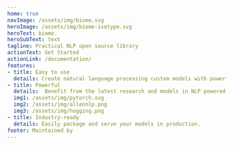 ```yaml
---
home: true
navImage: /assets/img/biome.svg
heroImage: /assets/img/biome-isotype.svg
heroText: biome.
heroSubText: text
tagline: Practical NLP open source library
actionText: Get Started
actionLink: /documentation/
features:
- title: Easy to use
  details: Create natural language processing custom models with powerful building blocks and simple workflows.
- title: Powerful
  details:  Benefit from the latest research and models in NLP powered by PyTorch and AllenNLP and Huggingface.
  img1: /assets/img/pytorch.svg
  img2: /assets/img/allennlp.png
  img3: /assets/img/hugging.png
- title: Industry-ready
  details: Easily package and serve your models in production.
footer: Maintained by
---
```


